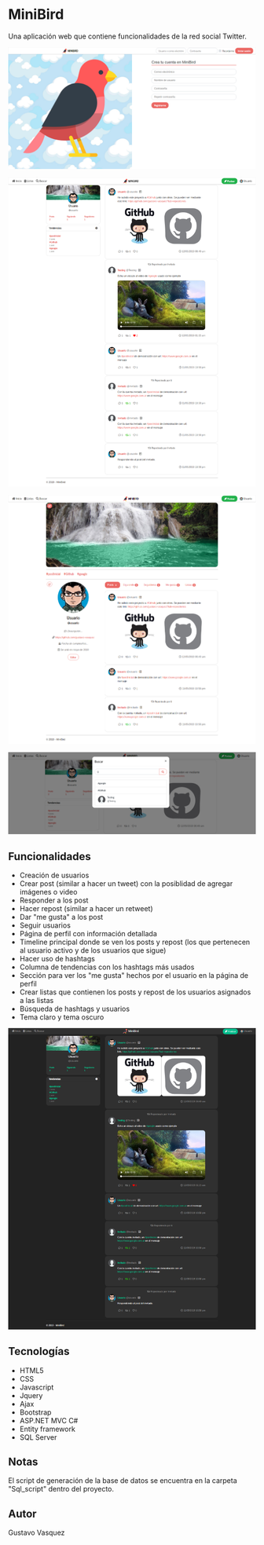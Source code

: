 # MiniBird
Una aplicación web que contiene funcionalidades de la red social Twitter.

![MiniBird-Login](MiniBird/Content/images/previews/1-login.png)

![MiniBird-Timeline](MiniBird/Content/images/previews/2-timeline.png)

![MiniBird-Profile](MiniBird/Content/images/previews/3-profile.png)

![MiniBird-Search](MiniBird/Content/images/previews/4-search.png)

## Funcionalidades
<ul>
  <li>Creación de usuarios</li>
  <li>Crear post (similar a hacer un tweet) con la posiblidad de agregar imágenes o video</li>
  <li>Responder a los post</li>
  <li>Hacer repost (similar a hacer un retweet)</li>
  <li>Dar "me gusta" a los post</li>
  <li>Seguir usuarios</li>
  <li>Página de perfil con información detallada</li>
  <li>Timeline principal donde se ven los posts y repost (los que pertenecen al usuario activo y de los usuarios que sigue)</li>
  <li>Hacer uso de hashtags</li>
  <li>Columna de tendencias con los hashtags más usados</li>
  <li>Sección para ver los "me gusta" hechos por el usuario en la página de perfil</li>
  <li>Crear listas que contienen los posts y repost de los usuarios asignados a las listas</li>
  <li>Búsqueda de hashtags y usuarios</li>
  <li>Tema claro y tema oscuro</li>
</ul>

![MiniBird-DarkTheme](MiniBird/Content/images/previews/5-dark_theme.png)

## Tecnologías
<ul>
  <li>HTML5</li>
  <li>CSS</li>
  <li>Javascript</li>
  <li>Jquery</li>
  <li>Ajax</li>
  <li>Bootstrap</li>
  <li>ASP.NET MVC C#</li>
  <li>Entity framework</li>
  <li>SQL Server</li>
</ul>

## Notas
El script de generación de la base de datos se encuentra en la carpeta "Sql_script" dentro del proyecto.

## Autor
Gustavo Vasquez
